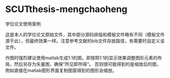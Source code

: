 # SCUTthesis-mengchaoheng
学位论文使用案例

这是本人的学位论文原始文件，其中部分源码排版和模板文件略有不同（模板文件源于此），但最终效果一样。注意参考文献的bib文件存放路径，有需要时自定义该文件。

作图时强烈建议使用matlab生成1:1的图，即按照1:1的显示效果调整图形元素的布局，然后另存为矢量图，确保”所见即所得“。
否则很可能得到的是缩放后的图，例如直接在matlab图形界面复制图窗得到的图形会缩放。